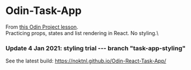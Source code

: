 # Odin-Task-App

From [this Odin Project lesson](https://www.theodinproject.com/paths/full-stack-javascript/courses/javascript/lessons/handle-inputs-and-render-lists).\
Practicing props, states and list rendering in React. No styling.\

### Update 4 Jan 2021: styling trial --- branch "task-app-styling"
See the latest build: https://noktnl.github.io/Odin-React-Task-App/
